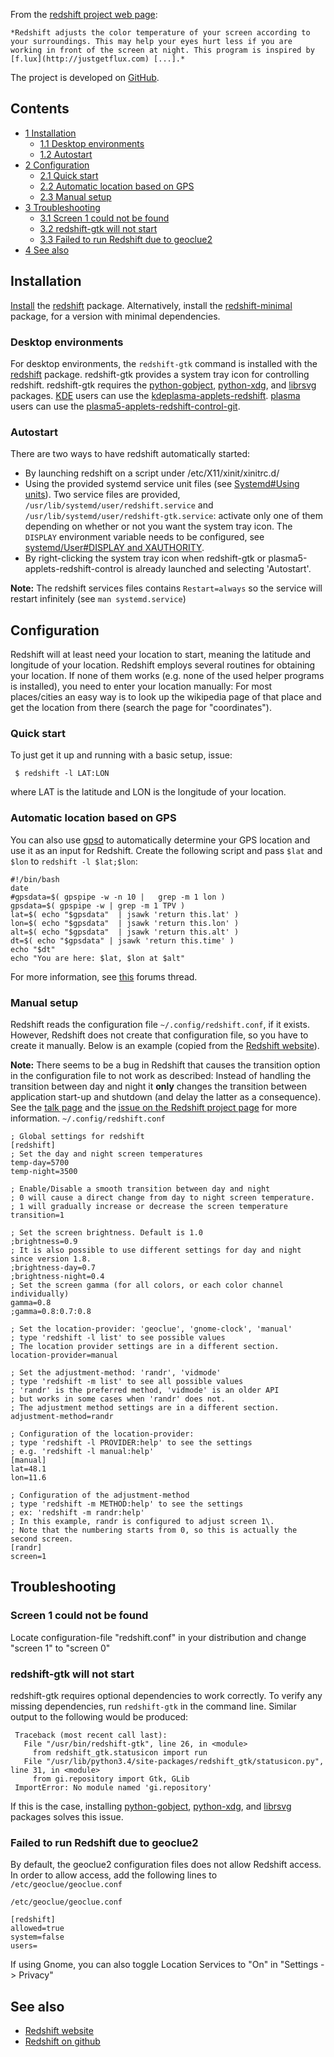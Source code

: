 From the [redshift project web page](http://jonls.dk/redshift/):

	*Redshift adjusts the color temperature of your screen according to your surroundings. This may help your eyes hurt less if you are working in front of the screen at night. This program is inspired by [f.lux](http://justgetflux.com) [...].*

The project is developed on [GitHub](https://github.com/jonls/redshift).

## Contents

*   [1 Installation](#Installation)
    *   [1.1 Desktop environments](#Desktop_environments)
    *   [1.2 Autostart](#Autostart)
*   [2 Configuration](#Configuration)
    *   [2.1 Quick start](#Quick_start)
    *   [2.2 Automatic location based on GPS](#Automatic_location_based_on_GPS)
    *   [2.3 Manual setup](#Manual_setup)
*   [3 Troubleshooting](#Troubleshooting)
    *   [3.1 Screen 1 could not be found](#Screen_1_could_not_be_found)
    *   [3.2 redshift-gtk will not start](#redshift-gtk_will_not_start)
    *   [3.3 Failed to run Redshift due to geoclue2](#Failed_to_run_Redshift_due_to_geoclue2)
*   [4 See also](#See_also)

## Installation

[Install](/index.php/Install "Install") the [redshift](https://www.archlinux.org/packages/?name=redshift) package. Alternatively, install the [redshift-minimal](https://aur.archlinux.org/packages/redshift-minimal/) package, for a version with minimal dependencies.

### Desktop environments

For desktop environments, the `redshift-gtk` command is installed with the [redshift](https://www.archlinux.org/packages/?name=redshift) package. redshift-gtk provides a system tray icon for controlling redshift. redshift-gtk requires the [python-gobject](https://www.archlinux.org/packages/?name=python-gobject), [python-xdg](https://www.archlinux.org/packages/?name=python-xdg), and [librsvg](https://www.archlinux.org/packages/?name=librsvg) packages. [KDE](/index.php/KDE "KDE") users can use the [kdeplasma-applets-redshift](https://aur.archlinux.org/packages/kdeplasma-applets-redshift/). [plasma](https://www.archlinux.org/groups/x86_64/plasma/) users can use the [plasma5-applets-redshift-control-git](https://aur.archlinux.org/packages/plasma5-applets-redshift-control-git/).

### Autostart

There are two ways to have redshift automatically started:

*   By launching redshift on a script under /etc/X11/xinit/xinitrc.d/
*   Using the provided systemd service unit files (see [Systemd#Using units](/index.php/Systemd#Using_units "Systemd")). Two service files are provided, `/usr/lib/systemd/user/redshift.service` and `/usr/lib/systemd/user/redshift-gtk.service`: activate only one of them depending on whether or not you want the system tray icon. The `DISPLAY` environment variable needs to be configured, see [systemd/User#DISPLAY and XAUTHORITY](/index.php/Systemd/User#DISPLAY_and_XAUTHORITY "Systemd/User").
*   By right-clicking the system tray icon when redshift-gtk or plasma5-applets-redshift-control is already launched and selecting 'Autostart'.

**Note:** The redshift services files contains `Restart=always` so the service will restart infinitely (see `man systemd.service`)

## Configuration

Redshift will at least need your location to start, meaning the latitude and longitude of your location. Redshift employs several routines for obtaining your location. If none of them works (e.g. none of the used helper programs is installed), you need to enter your location manually: For most places/cities an easy way is to look up the wikipedia page of that place and get the location from there (search the page for "coordinates").

### Quick start

To just get it up and running with a basic setup, issue:

```
 $ redshift -l LAT:LON

```

where LAT is the latitude and LON is the longitude of your location.

### Automatic location based on GPS

You can also use [gpsd](https://www.archlinux.org/packages/?name=gpsd) to automatically determine your GPS location and use it as an input for Redshift. Create the following script and pass `$lat` and `$lon` to `redshift -l $lat;$lon`:

```
#!/bin/bash
date
#gpsdata=$( gpspipe -w -n 10 |   grep -m 1 lon )
gpsdata=$( gpspipe -w | grep -m 1 TPV )
lat=$( echo "$gpsdata"  | jsawk 'return this.lat' )
lon=$( echo "$gpsdata"  | jsawk 'return this.lon' )
alt=$( echo "$gpsdata"  | jsawk 'return this.alt' )
dt=$( echo "$gpsdata" | jsawk 'return this.time' )
echo "$dt"
echo "You are here: $lat, $lon at $alt"

```

For more information, see [this](https://bbs.archlinux.org/viewtopic.php?pid=1389735#p1389735) forums thread.

### Manual setup

Redshift reads the configuration file `~/.config/redshift.conf`, if it exists. However, Redshift does not create that configuration file, so you have to create it manually. Below is an example (copied from the [Redshift website](http://jonls.dk/redshift/)).

**Note:** There seems to be a bug in Redshift that causes the transition option in the configuration file to not work as described: Instead of handling the transition between day and night it **only** changes the transition between application start-up and shutdown (and delay the latter as a consequence). See the [talk page](/index.php/Talk:Redshift#Day_and_night_transition "Talk:Redshift") and the [issue on the Redshift project page](https://github.com/jonls/redshift/issues/270) for more information.
 `~/.config/redshift.conf` 
```
; Global settings for redshift
[redshift]
; Set the day and night screen temperatures
temp-day=5700
temp-night=3500

; Enable/Disable a smooth transition between day and night
; 0 will cause a direct change from day to night screen temperature. 
; 1 will gradually increase or decrease the screen temperature
transition=1

; Set the screen brightness. Default is 1.0
;brightness=0.9
; It is also possible to use different settings for day and night since version 1.8.
;brightness-day=0.7
;brightness-night=0.4
; Set the screen gamma (for all colors, or each color channel individually)
gamma=0.8
;gamma=0.8:0.7:0.8

; Set the location-provider: 'geoclue', 'gnome-clock', 'manual'
; type 'redshift -l list' to see possible values
; The location provider settings are in a different section.
location-provider=manual

; Set the adjustment-method: 'randr', 'vidmode'
; type 'redshift -m list' to see all possible values
; 'randr' is the preferred method, 'vidmode' is an older API
; but works in some cases when 'randr' does not.
; The adjustment method settings are in a different section.
adjustment-method=randr

; Configuration of the location-provider:
; type 'redshift -l PROVIDER:help' to see the settings
; e.g. 'redshift -l manual:help'
[manual]
lat=48.1
lon=11.6

; Configuration of the adjustment-method
; type 'redshift -m METHOD:help' to see the settings
; ex: 'redshift -m randr:help'
; In this example, randr is configured to adjust screen 1\. 
; Note that the numbering starts from 0, so this is actually the second screen.
[randr]
screen=1
```

## Troubleshooting

### Screen 1 could not be found

Locate configuration-file "redshift.conf" in your distribution and change "screen 1" to "screen 0"

### redshift-gtk will not start

redshift-gtk requires optional dependencies to work correctly. To verify any missing dependencies, run `redshift-gtk` in the command line. Similar output to the following would be produced:

```
 Traceback (most recent call last):
   File "/usr/bin/redshift-gtk", line 26, in <module>
     from redshift_gtk.statusicon import run
   File "/usr/lib/python3.4/site-packages/redshift_gtk/statusicon.py", line 31, in <module>
     from gi.repository import Gtk, GLib
 ImportError: No module named 'gi.repository'

```

If this is the case, installing [python-gobject](https://www.archlinux.org/packages/?name=python-gobject), [python-xdg](https://www.archlinux.org/packages/?name=python-xdg), and [librsvg](https://www.archlinux.org/packages/?name=librsvg) packages solves this issue.

### Failed to run Redshift due to geoclue2

By default, the geoclue2 configuration files does not allow Redshift access. In order to allow access, add the following lines to `/etc/geoclue/geoclue.conf`

 `/etc/geoclue/geoclue.conf` 
```
[redshift]
allowed=true
system=false
users=
```

If using Gnome, you can also toggle Location Services to "On" in "Settings -> Privacy"

## See also

*   [Redshift website](http://jonls.dk/redshift)
*   [Redshift on github](http://github.com/jonls/redshift)